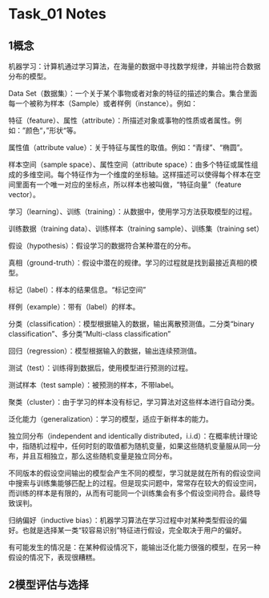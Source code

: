 # Task_01 Notes

## 1概念

机器学习：计算机通过学习算法，在海量的数据中寻找数学规律，并输出符合数据分布的模型。

Data Set（数据集）：一个关于某个事物或者对象的特征的描述的集合。集合里面每一个被称为样本（Sample）或者样例（instance）。例如：

特征（feature）、属性（attribute）：所描述对象或事物的性质或者属性。例如：”颜色“，”形状“等。

属性值（attribute value）：关于特征与属性的取值。例如：“青绿”、“椭圆”。

样本空间（sample space）、属性空间（attribute space）：由多个特征或属性组成的多维空间。每个特征作为一个维度的坐标轴。这样描述可以使得每个样本在空间里面有一个唯一对应的坐标点，所以样本也被叫做，“特征向量”（feature vector）。

学习（learning）、训练（training）：从数据中，使用学习方法获取模型的过程。

训练数据（training data）、训练样本（training sample）、训练集（training set）

假设（hypothesis）：假设学习的数据符合某种潜在的分布。

真相（ground-truth）：假设中潜在的规律。学习的过程就是找到最接近真相的模型。

标记（label）：样本的结果信息。“标记空间”

样例（example）：带有（label）的样本。

分类（classification）：模型根据输入的数据，输出离散预测值。二分类“binary classification”、多分类“Multi-class classification”

回归（regression）：模型根据输入的数据，输出连续预测值。

测试（test）：训练得到数据后，使用模型进行预测的过程。

测试样本（test sample）：被预测的样本，不带label。

聚类（cluster）：由于学习的样本没有标记，学习算法对这些样本进行自动分类。

泛化能力（generalization）：学习的模型，适应于新样本的能力。

独立同分布（independent and identically distributed，i.i.d）：在概率统计理论中，指随机过程中，任何时刻的取值都为随机变量，如果这些随机变量服从同一分布，并且互相独立，那么这些随机变量是独立同分布。

不同版本的假设空间输出的模型会产生不同的模型，学习就是就在所有的假设空间中搜索与训练集能够匹配上的过程。但是现实问题中，常常存在较大的假设空间，而训练的样本是有限的，从而有可能同一个训练集会有多个假设空间符合。最终导致误判。

归纳偏好（inductive bias）：机器学习算法在学习过程中对某种类型假设的偏好。也就是选择某一类“较容易识别”特征进行假设，完全取决于用户的偏好。

有可能发生的情况是：在某种假设情况下，能输出泛化能力很强的模型，在另一种假设的情况下，表现很糟糕。

## 2模型评估与选择

